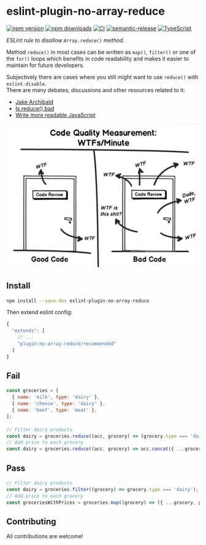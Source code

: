# eslint-plugin-no-array-reduce

[![npm version][npm-badge]][npm-url]
[![npm downloads][downloads-badge]][npm-url]
[![CI][build-badge]][build-url]
[![semantic-release][semantic-badge]][semantic-url]
[![TypeScript][typescript-badge]][typescript-url]

_ESLint rule to disallow `Array.reduce()` method._

Method `reduce()` in most cases can be written as `map()`, `filter()` or one of the `for()` loops which benefits in code readability and makes it easier to maintain for future developers.

Subjectively there are cases where you still might want to use `reduce()` with `eslint-disable`.  
There are many debates, discussions and other resources related to it:

- [Jake Archibald](https://twitter.com/jaffathecake/status/1213077702300852224)
- [Is reduce() bad](https://dev.to/jasterix/is-reduce-bad-2hhd)
- [Write more readable JavaScript](https://betterprogramming.pub/think-again-before-you-use-array-reduce-28f785b5aea9)

![](code.png)

## Install

```bash
npm install --save-dev eslint-plugin-no-array-reduce
```

Then extend eslint config:

```js
{
  "extends": [
    // ...
    "plugin:no-array-reduce/recommended"
  ]
}
```

## Fail

```js
const groceries = [
  { name: 'milk', type: 'dairy' },
  { name: 'cheese', type: 'dairy' },
  { name: 'beef', type: 'meat' },
];

// Filter dairy products
const dairy = groceries.reduce((acc, grocery) => (grocery.type === 'dairy' ? acc.concat(grocery) : acc), []);
// Add price to each grocery
const dairy = groceries.reduce((acc, grocery) => acc.concat({ ...grocery, price: 2.7 }), []);
```

## Pass

```js
// Filter dairy products
const dairy = groceries.filter((grocery) => grocery.type === 'dairy');
// Add price to each grocery
const groceriesWithPrices = groceries.map((grocery) => ({ ...grocery, price: 2.7 }));
```

## Contributing

All contributions are welcome!

[npm-url]: https://www.npmjs.com/package/eslint-plugin-no-array-reduce
[npm-badge]: https://img.shields.io/npm/v/eslint-plugin-no-array-reduce.svg
[downloads-badge]: https://img.shields.io/npm/dm/eslint-plugin-no-array-reduce.svg?color=blue
[build-badge]: https://github.com/mkosir/eslint-plugin-no-array-reduce/actions/workflows/main.yml/badge.svg
[build-url]: https://github.com/mkosir/eslint-plugin-no-array-reduce/actions/workflows/main.yml
[semantic-badge]: https://img.shields.io/badge/%20%20%F0%9F%93%A6%F0%9F%9A%80-semantic--release-e10079.svg
[semantic-url]: https://github.com/semantic-release/semantic-release
[typescript-badge]: https://badges.frapsoft.com/typescript/code/typescript.svg?v=101
[typescript-url]: https://github.com/microsoft/TypeScript
